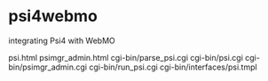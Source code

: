 # psi4webmo
integrating Psi4 with WebMO

psi.html
psimgr_admin.html
cgi-bin/parse_psi.cgi
cgi-bin/psi.cgi
cgi-bin/psimgr_admin.cgi
cgi-bin/run_psi.cgi
cgi-bin/interfaces/psi.tmpl

